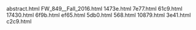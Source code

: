 abstract.html
FW_849__Fall_2016.html
1473e.html
7e77.html
61c9.html
17430.html
6f9b.html
ef65.html
5db0.html
568.html
10879.html
3e41.html
c2c9.html
